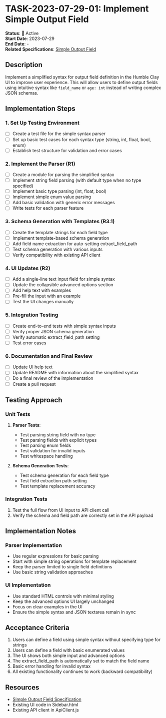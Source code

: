 # TASK-2023-07-29-01: Implement Simple Output Field

**Status**: 🔄 Active  
**Start Date**: 2023-07-29  
**End Date**: -  
**Related Specifications**: [Simple Output Field](../specs/ui/simple_output_field.md)

## Description
Implement a simplified syntax for output field definition in the Humble Clay UI to improve user experience. This will allow users to define output fields using intuitive syntax like `field_name` or `age: int` instead of writing complex JSON schemas.

## Implementation Steps

### 1. Set Up Testing Environment
- [ ] Create a test file for the simple syntax parser
- [ ] Set up basic test cases for each syntax type (string, int, float, bool, enum)
- [ ] Establish test structure for validation and error cases

### 2. Implement the Parser (R1)
- [ ] Create a module for parsing the simplified syntax
- [ ] Implement string field parsing (with default type when no type specified)
- [ ] Implement basic type parsing (int, float, bool)
- [ ] Implement simple enum value parsing
- [ ] Add basic validation with generic error messages
- [ ] Write tests for each parser feature

### 3. Schema Generation with Templates (R3.1)
- [ ] Create the template strings for each field type
- [ ] Implement template-based schema generation
- [ ] Add field name extraction for auto-setting extract_field_path
- [ ] Test schema generation with various inputs
- [ ] Verify compatibility with existing API client

### 4. UI Updates (R2)
- [ ] Add a single-line text input field for simple syntax
- [ ] Update the collapsible advanced options section
- [ ] Add help text with examples
- [ ] Pre-fill the input with an example
- [ ] Test the UI changes manually

### 5. Integration Testing
- [ ] Create end-to-end tests with simple syntax inputs
- [ ] Verify proper JSON schema generation
- [ ] Verify automatic extract_field_path setting
- [ ] Test error cases

### 6. Documentation and Final Review
- [ ] Update UI help text
- [ ] Update README with information about the simplified syntax
- [ ] Do a final review of the implementation
- [ ] Create a pull request

## Testing Approach

### Unit Tests
1. **Parser Tests**:
   - Test parsing string field with no type
   - Test parsing fields with explicit types
   - Test parsing enum fields
   - Test validation for invalid inputs
   - Test whitespace handling

2. **Schema Generation Tests**:
   - Test schema generation for each field type
   - Test field extraction path setting
   - Test template replacement accuracy

### Integration Tests
1. Test the full flow from UI input to API client call
2. Verify the schema and field path are correctly set in the API payload

## Implementation Notes

### Parser Implementation
- Use regular expressions for basic parsing
- Start with simple string operations for template replacement
- Keep the parser limited to single field definitions
- Use basic string validation approaches

### UI Implementation
- Use standard HTML controls with minimal styling
- Keep the advanced options UI largely unchanged
- Focus on clear examples in the UI
- Ensure the simple syntax and JSON textarea remain in sync

## Acceptance Criteria
1. Users can define a field using simple syntax without specifying type for strings
2. Users can define a field with basic enumerated values
3. The UI shows both simple input and advanced options
4. The extract_field_path is automatically set to match the field name
5. Basic error handling for invalid syntax
6. All existing functionality continues to work (backward compatibility)

## Resources
- [Simple Output Field Specification](../specs/ui/simple_output_field.md)
- Existing UI code in Sidebar.html
- Existing API client in ApiClient.js 